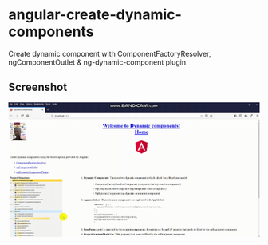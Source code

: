 # angular-create-dynamic-components
Create dynamic component with ComponentFactoryResolver, ngComponentOutlet &amp; ng-dynamic-component plugin

## Screenshot
![dynamic-components](https://raw.githubusercontent.com/bibinphilip/angular-create-dynamic-components/master/src/assets/demo.gif)
